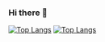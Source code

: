 ### Hi there 👋
 [![Top Langs](https://github-readme-stats-git-masterrstaa-rickstaa.vercel.app/api/top-langs/?username=Sargerid&theme=dracula&layout=compact&langs_count=8)](https://github.com/anuraghazra/github-readme-stats)
 [![Top Langs](https://github-readme-stats.vercel.app/api/top-langs/?username=Sargerid)](https://github.com/anuraghazra/github-readme-stats)
<!--
**Sargerid/Sargerid** is a ✨ _special_ ✨ repository because its `README.md` (this file) appears on your GitHub profile.

Here are some ideas to get you started:

- 🔭 I’m currently working on ...
- 🌱 I’m currently learning ...
- 👯 I’m looking to collaborate on ...
- 🤔 I’m looking for help with ...
- 💬 Ask me about ...
- 📫 How to reach me: ...
- 😄 Pronouns: ...
- ⚡ Fun fact: ...
-->
